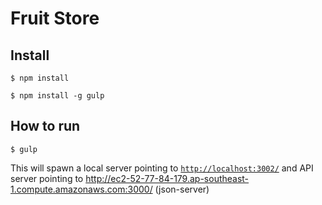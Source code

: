 # Fruit Store
Install
-------

```$ npm install```

```$ npm install -g gulp```

How to run
-------

```$ gulp```

This will spawn a local server pointing to [`http://localhost:3002/`](http://localhost:3002/) and API server pointing to http://ec2-52-77-84-179.ap-southeast-1.compute.amazonaws.com:3000/ (json-server)
